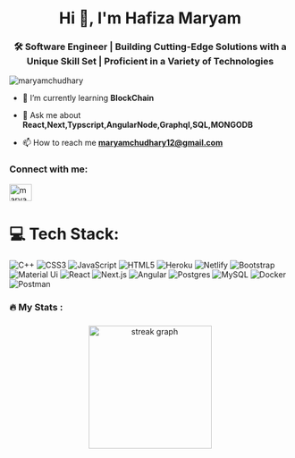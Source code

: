 <h1 align="center">Hi 👋, I'm Hafiza Maryam</h1>
<h3 align="center">🛠️ Software Engineer | Building Cutting-Edge Solutions with a Unique Skill Set | Proficient in a Variety of Technologies</h3>
<p align="left"> <img src="https://komarev.com/ghpvc/?username=maryamchudhary&label=Profile%20views&color=0e75b6&style=flat" alt="maryamchudhary" /> </p>

- 🌱 I’m currently learning **BlockChain**

- 💬 Ask me about **React,Next,Typscript,AngularNode,Graphql,SQL,MONGODB**

- 📫 How to reach me **maryamchudhary12@gmail.com**

<h3 align="left">Connect with me:</h3>
<p align="left">
<a href="https://www.linkedin.com/in/maryam-chudhary-a8176122b/" target="blank"><img align="center" src="https://raw.githubusercontent.com/rahuldkjain/github-profile-readme-generator/master/src/images/icons/Social/linked-in-alt.svg" alt="maryam chudhary" height="30" width="40" /></a>
</p>

# 💻 Tech Stack:
![C++](https://img.shields.io/badge/c++-%2300599C.svg?style=for-the-badge&logo=c%2B%2B&logoColor=white) ![CSS3](https://img.shields.io/badge/css3-%231572B6.svg?style=for-the-badge&logo=css3&logoColor=white)  ![JavaScript](https://img.shields.io/badge/javascript-%23323330.svg?style=for-the-badge&logo=javascript&logoColor=%23F7DF1E) ![HTML5](https://img.shields.io/badge/html5-%23E34F26.svg?style=for-the-badge&logo=html5&logoColor=white) ![Heroku](https://img.shields.io/badge/heroku-%23430098.svg?style=for-the-badge&logo=heroku&logoColor=white) ![Netlify](https://img.shields.io/badge/netlify-%23000000.svg?style=for-the-badge&logo=netlify&logoColor=#00C7B7) ![Bootstrap](https://img.shields.io/badge/bootstrap-%23563D7C.svg?style=for-the-badge&logo=bootstrap&logoColor=white) ![Material Ui](https://img.shields.io/badge/Material-ui-0F67B1?style=for-the-badge&logo=mui&logoColor=white) ![React](https://img.shields.io/badge/react-%2320232a.svg?style=for-the-badge&logo=react&logoColor=%2361DAFB) ![Next.js](https://img.shields.io/badge/Next.js-000000?style=for-the-badge&logo=next.js&logoColor=white) ![Angular](https://img.shields.io/badge/Angular-FF4C4C?style=for-the-badge&logo=angular&logoColor=white) ![Postgres](https://img.shields.io/badge/postgres-%23316192.svg?style=for-the-badge&logo=postgresql&logoColor=white) ![MySQL](https://img.shields.io/badge/mysql-%2300f.svg?style=for-the-badge&logo=mysql&logoColor=white) ![Docker](https://img.shields.io/badge/docker-%230db7ed.svg?style=for-the-badge&logo=docker&logoColor=white) ![Postman](https://img.shields.io/badge/Postman-FF6C37?style=for-the-badge&logo=postman&logoColor=white)

<h3 align="left">🔥   My Stats :</h3>

###

<div align="center">
  <img src="https://streak-stats.demolab.com?user=MARYAMchudhary&locale=en&mode=daily&theme=dark&hide_border=false&border_radius=5&order=3" height="220" alt="streak graph"  />
</div>
